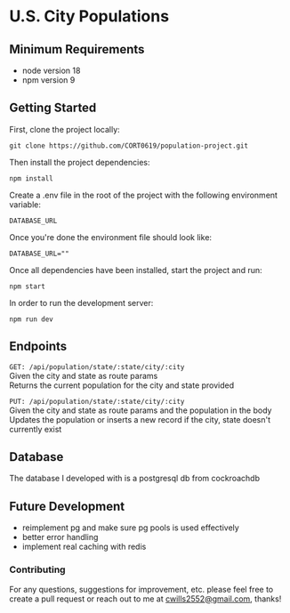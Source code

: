 # U.S. City Populations
## Minimum Requirements
- node version 18
- npm version 9

## Getting Started

First, clone the project locally:
```
git clone https://github.com/CORT0619/population-project.git
```

Then install the project dependencies:
```
npm install
```

Create a .env file in the root of the project with the following environment variable:
```
DATABASE_URL
```

Once you're done the environment file should look like:
```
DATABASE_URL=""
```

Once all dependencies have been installed, start the project and run:
```
npm start

```

In order to run the development server:
```
npm run dev
```

## Endpoints
`GET: /api/population/state/:state/city/:city`  
Given the city and state as route params  
Returns the current population for the city and state provided


`PUT: /api/population/state/:state/city/:city`  
Given the city and state as route params and the population in the body  
Updates the population or inserts a new record if the city, state doesn't currently exist

## Database
The database I developed with is a postgresql db from cockroachdb

## Future Development
- reimplement pg and make sure pg pools is used effectively
- better error handling
- implement real caching with redis

### Contributing
For any questions, suggestions for improvement, etc. please feel free to create a pull request or reach out to me at cwills2552@gmail.com, thanks!
